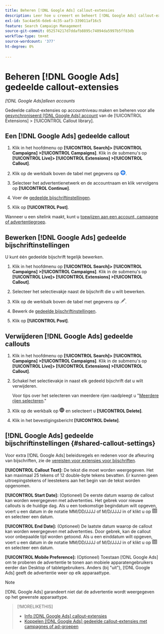 ```yaml
---
title: Beheren [!DNL Google Ads] callout-extensies
description: Leer hoe u creeert en beheert [!DNL Google Ads] callout-extensies.
exl-id: 5ac4ae56-6de6-4c35-aaf3-339011af16c5
feature: Search Campaign Management
source-git-commit: 052574217d7ddafb8895c74094da5997b5ff83db
workflow-type: tm+mt
source-wordcount: '377'
ht-degree: 0%

---
```


# Beheren [!DNL Google Ads] gedeelde callout-extensies

*[!DNL Google Ads]alleen accounts*

Gedeelde callout-extensies op accountniveau maken en beheren voor alle [gesynchroniseerd [!DNL Google Ads] account](/help/search-social-commerce/campaign-management/accounts/ad-network-account-about.md) van de [!UICONTROL Extensions] > [!UICONTROL Callout library].

## Een [!DNL Google Ads] gedeelde callout

1. Klik in het hoofdmenu op **[!UICONTROL Search]> [!UICONTROL Campaigns] >[!UICONTROL Campaigns]**. Klik in de submenu&#39;s op **[!UICONTROL Live]> [!UICONTROL Extensions] >[!UICONTROL Callout]**.

1. Klik op de werkbalk boven de tabel met gegevens op ![Maken](/help/search-social-commerce/assets/add.png "Maken").

1. Selecteer het advertentienetwerk en de accountnaam en klik vervolgens op **[!UICONTROL Continue]**.

1. Voer de [gedeelde bijschriftinstellingen](#shared-callout-settings).

1. Klik op **[!UICONTROL Post]**.

Wanneer u een sitelink maakt, kunt u [toewijzen aan een account, campagne of advertentiegroep](callout-extension-associate.md).

## Bewerken [!DNL Google Ads] gedeelde bijschriftinstellingen

U kunt één gedeelde bijschrift tegelijk bewerken.

1. Klik in het hoofdmenu op **[!UICONTROL Search]> [!UICONTROL Campaigns] >[!UICONTROL Campaigns]**. Klik in de submenu&#39;s op **[!UICONTROL Live]> [!UICONTROL Extensions] >[!UICONTROL Callout]**.

1. Selecteer het selectievakje naast de bijschrift die u wilt bewerken.

1. Klik op de werkbalk boven de tabel met gegevens op ![Bewerken](/help/search-social-commerce/assets/edit.png "Bewerken").

1. Bewerk de [gedeelde bijschriftinstellingen](#shared-callout-settings).

1. Klik op **[!UICONTROL Post]**.

## Verwijderen [!DNL Google Ads] gedeelde callouts

1. Klik in het hoofdmenu op **[!UICONTROL Search]> [!UICONTROL Campaigns] >[!UICONTROL Campaigns]**. Klik in de submenu&#39;s op **[!UICONTROL Live]> [!UICONTROL Extensions] >[!UICONTROL Callout]**.

1. Schakel het selectievakje in naast elk gedeeld bijschrift dat u wilt verwijderen.

   Voor tips over het selecteren van meerdere rijen raadpleegt u &quot;[Meerdere rijen selecteren](/help/search-social-commerce/common-tasks/navigation-editing-selection/multiple-rows-select.md).&quot;

1. Klik op de werkbalk op ![Meer](/help/search-social-commerce/assets/more.png "Meer") en selecteert u **[!UICONTROL Delete]**.

1. Klik in het bevestigingsbericht **[!UICONTROL Delete]**.

## [!DNL Google Ads] gedeelde bijschriftinstellingen {#shared-callout-settings}

Voor extra [!DNL Google Ads] beleidsregels en redenen voor de afkeuring van bijschriften, zie de [vereisten voor extensies voor bijschriften](https://support.google.com/adspolicy/answer/1054212).

**[!UICONTROL Callout Text]:** De tekst die moet worden weergegeven. Het kan maximaal 25 tekens of 12 double-byte tekens bevatten. Er kunnen geen uitroepingstekens of leestekens aan het begin van de tekst worden opgenomen.

**[!UICONTROL Start Date]:** (Optioneel) De eerste datum waarop de callout kan worden weergegeven met advertenties. Het gebrek voor nieuwe callouts is de huidige dag. Als u een toekomstige begindatum wilt opgeven, voert u een datum in de notatie MM/DD/JJJJ of M/D/JJJJ in of klikt u op ![Kalender](/help/search-social-commerce/assets/calendar.png "Kalender") en selecteer een datum.

**[!UICONTROL End Date]:** (Optioneel) De laatste datum waarop de callout kan worden weergegeven met advertenties. Door gebrek, kan de callout voor onbepaalde tijd worden getoond. Als u een einddatum wilt opgeven, voert u een datum in de notatie MM/DD/JJJJ of M/D/JJJJ in of klikt u op ![Kalender](/help/search-social-commerce/assets/calendar.png "Kalender") en selecteer een datum.

**[!UICONTROL Mobile Preference]:** (Optioneel) Toestaan [!DNL Google Ads] om te proberen de advertentie te tonen aan mobiele apparatengebruikers eerder dan Desktop of tabletgebruikers. Anders (bij &quot;uit&quot;), [!DNL Google Ads] geeft de advertentie weer op elk apparaattype.

>[!NOTE]
>
>[!DNL Google Ads] garandeert niet dat de advertentie wordt weergegeven op het gewenste apparaattype.

>[!MORELIKETHIS]
>
>* [Info [!DNL Google Ads] callout-extensies](callout-extension-about.md)
>* [Koppelen [!DNL Google Ads] gedeelde callout-extensies met campagnes of ad-groepen](callout-extension-associate.md)
